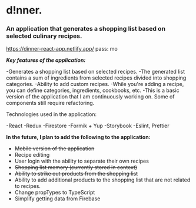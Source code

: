 # d!nner.

### An application that generates a shopping list based on selected culinary recipes.

https://dinner-react-app.netlify.app/ pass: mo

***Key features of the application:***

-Generates a shopping list based on selected recipes.
-The generated list contains a sum of ingredients from selected recipes divided into shopping categories.
-Ability to add custom recipes.
-While you're adding a recipe, you can define categories, ingredients, cookbooks, etc.
-This is a basic version of the application that I am continuously working on. Some of components still require refactoring.

Technologies used in the application:

-React
-Redux
-Firestore
-Formik + Yup
-Storybook
-Eslint, Prettier

**In the future, I plan to add the following to the application:**

- ~~Mobile version of the application~~
- Recipe editing
- User login with the ability to separate their own recipes
- ~~Shopping list memory (currently stored in context)~~
- ~~Ability to strike out products from the shopping list~~
- Ability to add additional products to the shopping list that are not related to recipes.
- Change propTypes to TypeScript
- Simplify getting data from Firebase
